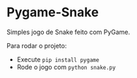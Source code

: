 # Pygame-Snake
Simples jogo de Snake feito com PyGame.

Para rodar o projeto:
<ul>
<li>Execute <code>pip install pygame</code></li>
<li>Rode o jogo com <code>python snake.py</code></li>



